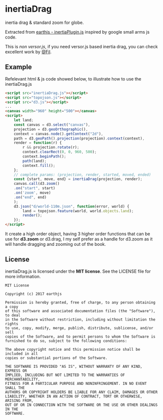 # inertiaDrag
inertia drag &amp; standard zoom for globe.

Extracted from [earthjs - inertiaPlugin.js](https://github.com/earthjs/earthjs/blob/master/src/base/inertiaPlugin.js) inspired by google small arms js code.

This is *non versor.js*, if you need versor.js based inertia drag, you can check excellent work by [@Fil](https://bl.ocks.org/Fil/f48de8e9207799017093a169031adb02/d2ecafe469595af009991176b91dac507edd8523).

## Example
Refelevant html & js code showed below, to illustrate how to use the inertiaDrag.js
```html
<script src="inertiaDrag.js"></script>
<script src="topojson.js"></script>
<script src="d3.js"></script>
...
<canvas width="960" height="500"></canvas>
<script>
    let land;
    const canvas = d3.select("canvas"),
    projection = d3.geoOrthographic(),
    context = canvas.node().getContext("2d"),
    path = d3.geoPath().projection(projection).context(context),
    render = function(r) {
        r && projection.rotate(r);
        context.clearRect(0, 0, 960, 500);
        context.beginPath();
        path(land);
        context.fill();
    };
    // complete params: (projection, render, started, moved, ended)
    const {start, move, end} = inertiaDrag(projection, render);
    canvas.call(d3.zoom()
    .on("start", start)
    .on('zoom', move)
    .on("end", end)
    );
    d3.json("d/world-110m.json", function(error, world) {
        land = topojson.feature(world, world.objects.land);
        render();
    });
</script>
```
It create a high order object, having 3 higher order functions that can be use for **d3.zoom** or d3.drag, I my self prefer as a handle for d3.zoom as it will handle dragging and zooming out of the book.  

## License
inertiaDrag.js is licensed under the **MIT license**. See the LICENSE file for more information.

```
MIT License

Copyright (c) 2017 earthjs

Permission is hereby granted, free of charge, to any person obtaining a copy
of this software and associated documentation files (the "Software"), to deal
in the Software without restriction, including without limitation the rights
to use, copy, modify, merge, publish, distribute, sublicense, and/or sell
copies of the Software, and to permit persons to whom the Software is
furnished to do so, subject to the following conditions:

The above copyright notice and this permission notice shall be included in all
copies or substantial portions of the Software.

THE SOFTWARE IS PROVIDED "AS IS", WITHOUT WARRANTY OF ANY KIND, EXPRESS OR
IMPLIED, INCLUDING BUT NOT LIMITED TO THE WARRANTIES OF MERCHANTABILITY,
FITNESS FOR A PARTICULAR PURPOSE AND NONINFRINGEMENT. IN NO EVENT SHALL THE
AUTHORS OR COPYRIGHT HOLDERS BE LIABLE FOR ANY CLAIM, DAMAGES OR OTHER
LIABILITY, WHETHER IN AN ACTION OF CONTRACT, TORT OR OTHERWISE, ARISING FROM,
OUT OF OR IN CONNECTION WITH THE SOFTWARE OR THE USE OR OTHER DEALINGS IN THE
SOFTWARE.
```

